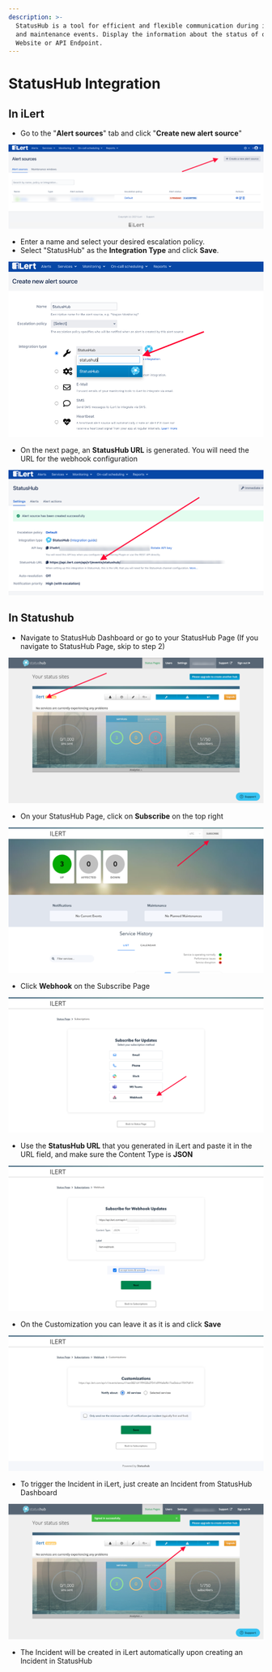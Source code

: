 ```yaml
---
description: >-
  StatusHub is a tool for efficient and flexible communication during incidents
  and maintenance events. Display the information about the status of observed
  Website or API Endpoint.
---
```


# StatusHub Integration

## In iLert

* Go to the "**Alert sources**" tab and click "**Create new alert source**"

![](<../.gitbook/assets/ilert-create-alert (1).png>)

* Enter a name and select your desired escalation policy.  &#x20;
* Select "StatusHub" as the **Integration Type** and click **Save**.

![](../.gitbook/assets/ilert-statushub.png)

* On the next page, an **StatusHub URL** is generated. You will need the URL for the webhook configuration

![](<../.gitbook/assets/ilert-url (1).png>)



## In Statushub

* Navigate to StatusHub Dashboard or go to your StatusHub Page (If you navigate to StatusHub Page, skip to step 2)

![](../.gitbook/assets/statushub-statuspageadmin.png)

* On your StatusHub Page, click on **Subscribe** on the top right

![](../.gitbook/assets/statushub-statuspage.png)

* Click **Webhook** on the Subscribe Page

![](../.gitbook/assets/statushub-subscribe.png)

* Use the **StatusHub URL** that you generated in iLert and paste it in the URL field, and make sure the Content Type is **JSON**

![](../.gitbook/assets/statushub-subscribewebhook.png)

* On the Customization you can leave it as it is and click **Save**

![](../.gitbook/assets/statushub-customization.png)

* To trigger the Incident in iLert, just create an Incident from StatusHub Dashboard

![](../.gitbook/assets/statushub-incident.png)

* The Incident will be created in iLert automatically upon creating an Incident in StatusHub
